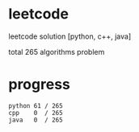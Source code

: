 # leetcode
leetcode solution [python, c++, java]

total 265 algorithms problem
# progress	
	python 61 / 265
	cpp    0  / 265
	java   0  / 265
